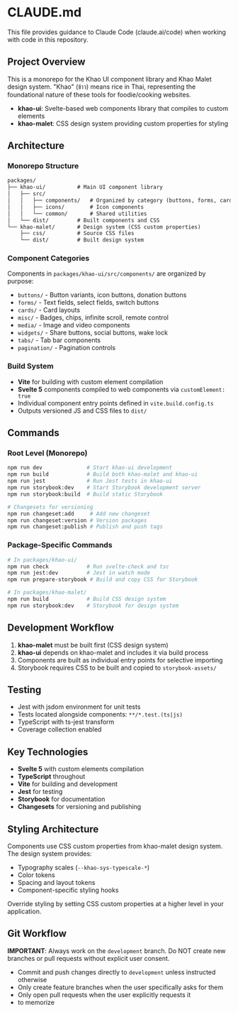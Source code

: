 # CLAUDE.md

This file provides guidance to Claude Code (claude.ai/code) when working with code in this repository.

## Project Overview

This is a monorepo for the Khao UI component library and Khao Malet design system. "Khao" (ข้าว) means rice in Thai, representing the foundational nature of these tools for foodie/cooking websites.

- **khao-ui**: Svelte-based web components library that compiles to custom elements
- **khao-malet**: CSS design system providing custom properties for styling

## Architecture

### Monorepo Structure

```markdown
packages/
├── khao-ui/          # Main UI component library
│   ├── src/
│   │   ├── components/   # Organized by category (buttons, forms, cards, etc.)
│   │   ├── icons/        # Icon components
│   │   └── common/       # Shared utilities
│   └── dist/         # Built components and CSS
└── khao-malet/       # Design system (CSS custom properties)
    ├── css/          # Source CSS files
    └── dist/         # Built design system
```

### Component Categories

Components in `packages/khao-ui/src/components/` are organized by purpose:

- `buttons/` - Button variants, icon buttons, donation buttons
- `forms/` - Text fields, select fields, switch buttons
- `cards/` - Card layouts
- `misc/` - Badges, chips, infinite scroll, remote control
- `media/` - Image and video components
- `widgets/` - Share buttons, social buttons, wake lock
- `tabs/` - Tab bar components
- `pagination/` - Pagination controls

### Build System

- **Vite** for building with custom element compilation
- **Svelte 5** components compiled to web components via `customElement: true`
- Individual component entry points defined in `vite.build.config.ts`
- Outputs versioned JS and CSS files to `dist/`

## Commands

### Root Level (Monorepo)

```bash
npm run dev              # Start khao-ui development
npm run build            # Build both khao-malet and khao-ui
npm run jest             # Run Jest tests in khao-ui
npm run storybook:dev    # Start Storybook development server
npm run storybook:build  # Build static Storybook

# Changesets for versioning
npm run changeset:add     # Add new changeset
npm run changeset:version # Version packages
npm run changeset:publish # Publish and push tags
```

### Package-Specific Commands

```bash
# In packages/khao-ui/
npm run check            # Run svelte-check and tsc
npm run jest:dev         # Jest in watch mode
npm run prepare-storybook # Build and copy CSS for Storybook

# In packages/khao-malet/
npm run build            # Build CSS design system
npm run storybook:dev    # Storybook for design system
```

## Development Workflow

1. **khao-malet** must be built first (CSS design system)
2. **khao-ui** depends on khao-malet and includes it via build process
3. Components are built as individual entry points for selective importing
4. Storybook requires CSS to be built and copied to `storybook-assets/`

## Testing

- Jest with jsdom environment for unit tests
- Tests located alongside components: `**/*.test.(ts|js)`
- TypeScript with ts-jest transform
- Coverage collection enabled

## Key Technologies

- **Svelte 5** with custom elements compilation
- **TypeScript** throughout
- **Vite** for building and development
- **Jest** for testing
- **Storybook** for documentation
- **Changesets** for versioning and publishing

## Styling Architecture

Components use CSS custom properties from khao-malet design system. The design system provides:

- Typography scales (`--khao-sys-typescale-*`)
- Color tokens
- Spacing and layout tokens
- Component-specific styling hooks

Override styling by setting CSS custom properties at a higher level in your application.

## Git Workflow

**IMPORTANT**: Always work on the `development` branch. Do NOT create new branches or pull requests without explicit user consent.

- Commit and push changes directly to `development` unless instructed otherwise
- Only create feature branches when the user specifically asks for them
- Only open pull requests when the user explicitly requests it
- to memorize